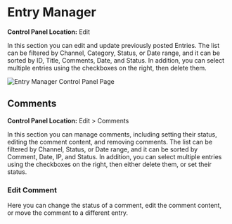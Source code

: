 <!--
    This source file is part of the open source project
    ExpressionEngine User Guide (https://github.com/ExpressionEngine/ExpressionEngine-User-Guide)

    @link      https://expressionengine.com/
    @copyright Copyright (c) 2003-2020, Packet Tide, LLC (https://packettide.com)
    @license   https://expressionengine.com/license Licensed under Apache License, Version 2.0
-->

# Entry Manager

**Control Panel Location:** Edit

In this section you can edit and update previously posted Entries. The list can be filtered by Channel, Category, Status, or Date range, and it can be sorted by ID, Title, Comments, Date, and Status. In addition, you can select multiple entries using the checkboxes on the right, then delete them.

![Entry Manager Control Panel Page](_images/cp-edit.png)

## Comments

**Control Panel Location:** Edit > Comments

In this section you can manage comments, including setting their status, editing the comment content, and removing comments. The list can be filtered by Channel, Status, or Date range, and it can be sorted by Comment, Date, IP, and Status. In addition, you can select multiple entries using the checkboxes on the right, then either delete them, or set their status.

### Edit Comment

Here you can change the status of a comment, edit the comment content, or move the comment to a different entry.
